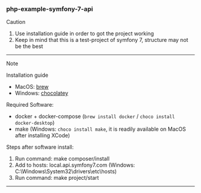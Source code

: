### php-example-symfony-7-api

> [!CAUTION]
> 1. Use installation guide in order to got the project working
> 2. Keep in mind that this is a test-project of symfony 7, structure may not be the best
------
> [!NOTE]
> Installation guide

* MacOS: [brew](https://brew.sh/)
* Windows: [chocolatey](https://chocolatey.org/install)

Required Software:
* docker + docker-compose (`brew install docker` / `choco install docker-desktop`)
* make (Windows: `choco install make`, it is readily available on MacOS after installing XCode)

Steps after software install:
1. Run command: make composer/install
2. Add to hosts: local.api.symfony7.com (Windows: C:\Windows\System32\drivers\etc\hosts)
3. Run command: make project/start
------